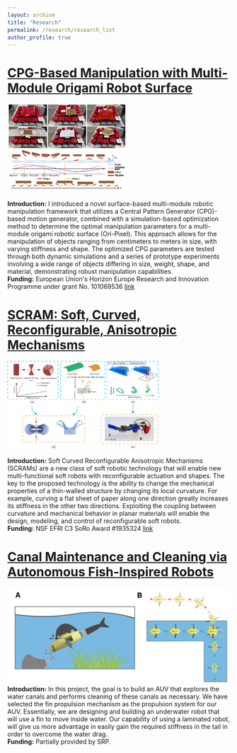 ```yaml
---
layout: archive
title: "Research"
permalink: /research/research_list
author_profile: true
---
```


# [CPG-Based Manipulation with Multi-Module Origami Robot Surface](/research/CPG)

<img src="/files/research/CPG_1.png"  height="200">

**Introduction:** I introduced a novel surface-based multi-module robotic manipulation framework that utilizes a Central Pattern Generator (CPG)-based motion generator, combined with a simulation-based optimization method to determine the optimal manipulation parameters for a multi-module origami robotic surface (Ori-Pixel). This approach allows for the manipulation of objects ranging from centimeters to meters in size, with varying stiffness and shape. The optimized CPG parameters are tested through both dynamic simulations and a series of prototype experiments involving a wide range of objects differing in size, weight, shape, and material, demonstrating robust manipulation capabilities.\
**Funding:** European Union's Horizon Europe Research and Innovation Programme under grant No. 101069536 [link](https://mozart-robotics.eu/)

# [SCRAM: Soft, Curved, Reconfigurable, Anisotropic Mechanisms](/research/SCRAM)

<img src="/files/research/SCRAM_intro.png"  height="200">

**Introduction:** Soft Curved Reconfigurable Anisotropic Mechanisms (SCRAMs) are a new class of soft robotic technology that will enable new multi-functional soft robots with reconfigurable actuation and shapes. The key to the proposed technology is the ability to change the mechanical properties of a thin-walled structure by changing its local curvature. For example, curving a flat sheet of paper along one direction greatly increases its stiffness in the other two directions. Exploiting the coupling between curvature and mechanical behavior in planar materials will enable the design, modeling, and control of reconfigurable soft robots.\
**Funding:** NSF EFRI C3 SoRo Award #1935324 [link](https://www.nsf.gov/awardsearch/showAward?AWD_ID=1935324)

# [Canal Maintenance and Cleaning via Autonomous Fish-Inspired Robots](/research/fish)

![](/files/research/fish_intro.png)\
**Introduction:** In this project, the goal is to build an AUV that explores the water canals and performs cleaning of these canals as necessary. We have selected the fin propulsion mechanism as the propulsion system for our AUV. Essentially, we are designing and building an underwater robot that will use a fin to move inside water. Our capability of using a laminated robot, will give us more advantage in easily gain the required stiffness in the tail in order to overcome the water drag.\
**Funding:** Partially provided by SRP.

